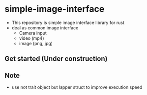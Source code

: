 # simple-image-interface

- This repository is simple image interface library for rust
- deal as common image interface
  - Camera input
  - video (mp4)
  - image (png, jpg)

## Get started (Under construction)

## Note

- use not trait object but lapper struct to improve execution speed
